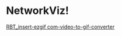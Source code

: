 # NetworkViz!

[RBT_insert-ezgif com-video-to-gif-converter](https://github.com/user-attachments/assets/243ad3b8-098f-4614-aef6-9abf53c9a677)
